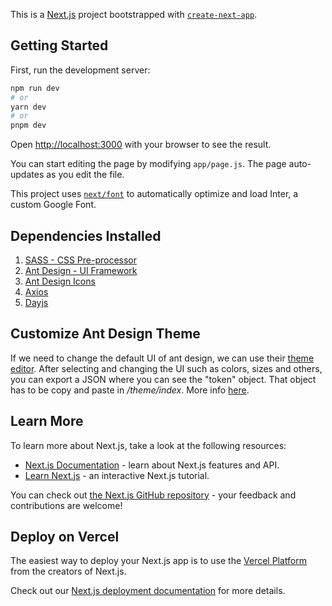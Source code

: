 This is a [Next.js](https://nextjs.org/) project bootstrapped with [`create-next-app`](https://github.com/vercel/next.js/tree/canary/packages/create-next-app).

## Getting Started

First, run the development server:

```bash
npm run dev
# or
yarn dev
# or
pnpm dev
```

Open [http://localhost:3000](http://localhost:3000) with your browser to see the result.

You can start editing the page by modifying `app/page.js`. The page auto-updates as you edit the file.

This project uses [`next/font`](https://nextjs.org/docs/basic-features/font-optimization) to automatically optimize and load Inter, a custom Google Font.

## Dependencies Installed

1. [SASS - CSS Pre-processor](https://sass-lang.com)
2. [Ant Design - UI Framework](https://ant.design/)
3. [Ant Design Icons](https://ant.design/components/icon)
4. [Axios](https://axios-http.com/docs/instance)
5. [Dayjs](https://day.js.org/)

## Customize Ant Design Theme

If we need to change the default UI of ant design, we can use their [theme editor](https://ant.design/theme-editor). After selecting and changing the UI such as colors, sizes and others, you can export a JSON where you can see the "token" object. That object has to be copy and paste in <i>/theme/index</i>. More info [here](https://ant.design/docs/react/customize-theme).

## Learn More

To learn more about Next.js, take a look at the following resources:

- [Next.js Documentation](https://nextjs.org/docs) - learn about Next.js features and API.
- [Learn Next.js](https://nextjs.org/learn) - an interactive Next.js tutorial.

You can check out [the Next.js GitHub repository](https://github.com/vercel/next.js/) - your feedback and contributions are welcome!

## Deploy on Vercel

The easiest way to deploy your Next.js app is to use the [Vercel Platform](https://vercel.com/new?utm_medium=default-template&filter=next.js&utm_source=create-next-app&utm_campaign=create-next-app-readme) from the creators of Next.js.

Check out our [Next.js deployment documentation](https://nextjs.org/docs/deployment) for more details.
